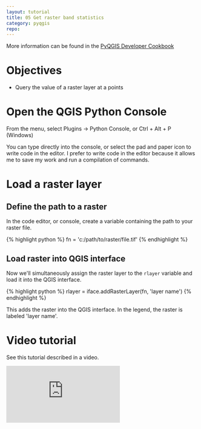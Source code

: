 ```yaml
---
layout: tutorial
title: 05 Get raster band statistics
category: pyqgis
repo:
---
```


More information can be found in the [PyQGIS Developer Cookbook](https://docs.qgis.org/testing/en/docs/pyqgis_developer_cookbook/)

# Objectives
- Query the value of a raster layer at a points

# Open the QGIS Python Console
From the menu, select Plugins -> Python Console, or Ctrl + Alt + P (Windows)

You can type directly into the console, or select the pad and paper icon to
write code in the editor. I prefer to write code in the editor because
it allows me to save my work and run a compilation of commands.

# Load a raster layer

## Define the path to a raster
In the code editor, or console, create a variable containing the path to your
raster file.

{% highlight python %}
fn = 'c:/path/to/raster/file.tif'
{% endhighlight %}

## Load raster into QGIS interface
Now we'll simultaneously assign the raster layer to the `rlayer` variable and
load it into the QGIS interface.

{% highlight python %}
rlayer = iface.addRasterLayer(fn, 'layer name')
{% endhighlight %}

This adds the raster into the QGIS interface. In the legend, the raster is
labeled 'layer name'.

# Video tutorial
See this tutorial described in a video.

<div class="intrinsic-container intrinsic-container-ws"><iframe src="https://www.youtube.com/embed/bHK6qzNkfoU" frameborder="0" allowfullscreen></iframe></div>
